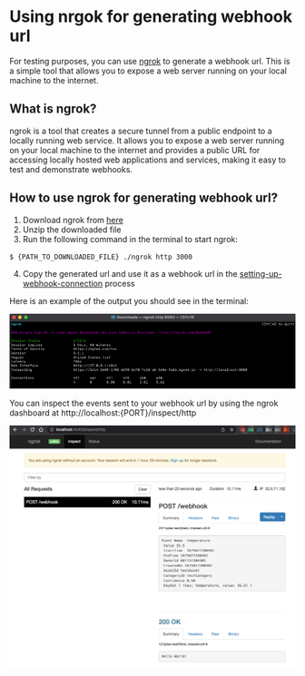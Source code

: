# Using nrgok for generating webhook url

For testing purposes, you can use [ngrok](https://ngrok.com/) to generate a webhook url. 
This is a simple tool that allows you to expose a web server running on your local machine to the internet.


## What is ngrok?

ngrok is a tool that creates a secure tunnel from a public endpoint to a locally running web service.
It allows you to expose a web server running on your local machine to the internet and provides a public URL for accessing locally hosted web applications and services, 
making it easy to test and demonstrate webhooks.

## How to use ngrok for generating webhook url?

1. Download ngrok from [here](https://ngrok.com/download)
2. Unzip the downloaded file
3. Run the following command in the terminal to start ngrok:

```bash
$ {PATH_TO_DOWNLOADED_FILE} ./ngrok http 3000
```

4. Copy the generated url and use it as a webhook url in the  [setting-up-webhook-connection](webhooks/Setting-up-webhook-connection.md) process


Here is an example of the output you should see in the terminal:

![ngrok-terminal.png](..%2Fscreenshots%2Fngrok-terminal.png)


You can inspect the events sent to your webhook url by using the ngrok dashboard at http://localhost:{PORT}/inspect/http

![ngrok_-_Inspect.png](..%2Fscreenshots%2Fngrok_-_Inspect.png)
